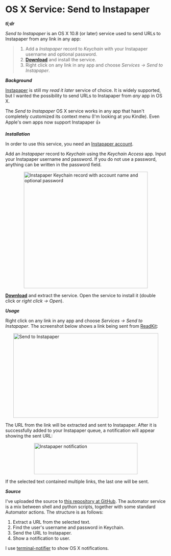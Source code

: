 OS X Service: Send to Instapaper
==============================

***tl;dr***

*Send to Instapaper* is an OS X 10.8 (or later) service used to send URLs to Instapaper from any link in any app:

> 1. Add a *Instapaper* record to *Keychain* with your Instapaper username and optional password.
> 2. **[Download](LINK)** and install the service.
> 3. Right click on any link in any app and choose *Services -> Send to Instapaper*.

***Background***

[Instapaper](http://clkuk.tradedoubler.com/click?p=24369&a=2174073&url=https%3A%2F%2Fitunes.apple.com%2Fno%2Fapp%2Finstapaper%2Fid288545208%3Fmt%3D8%26uo%3D4%26partnerId%3D2003) is still my *read it later* service of choice. It is widely supported, but I wanted the possibility to send URLs to Instapaper from *any* app in OS X. 

The *Send to Instapaper* OS X service works in any app that hasn't completely customized its context menu (I'm looking at you Kindle). Even Apple's own apps now support Instapaper 👍

***Installation***

In order to use this service, you need an [Instapaper account](http://www.instapaper.com/). 

Add an *Instapaper* record to *Keychain* using the *Keychain Access* app. Input your Instapaper username and password. If you do not use a password, anything can be written in the password field.

<img style="display:block; margin-left:auto; margin-right:auto;" src="http://hjerpbakk.com/storage/post-images/InstapaperKeychainRecord.png" alt="Instapaper Keychain record with account name and optional password" title="Instapaper Keychain record with account name and optional password" border="0" width="388" height="365" />

**[Download](LINK)** and extract the service. Open the service to install it (double click or *right click -> Open*).

***Usage***

Right click on any link in any app and choose *Services -> Send to Instapaper*. The screenshot below shows a link being sent from [ReadKit](http://clkuk.tradedoubler.com/click?p=24369&a=2174073&url=https%3A%2F%2Fitunes.apple.com%2Fno%2Fapp%2Freadkit%2Fid588726889%3Fmt%3D12%26uo%3D4%26partnerId%3D2003):

<img style="display:block; margin-left:auto; margin-right:auto;" src="http://hjerpbakk.com/storage/post-images/SendToInstapaper.png" alt="Send to Instapaper" title="Send to Instapaper" border="0" width="453.5" height="265" />

The URL from the link will be extracted and sent to Instapaper. After it is successfully added to your Instapaper queue, a notification will appear showing the sent URL:

<img style="display:block; margin-left:auto; margin-right:auto;" src="http://hjerpbakk.com/storage/post-images/InstapaperNotification.png" alt="Instapaper notification" title="Instapaper notification" border="0" width="324,5" height="98" />

If the selected text contained multiple links, the last one will be sent.

***Source***

I've uploaded the source to [this repository at GitHub](https://github.com/Sankra/Send-To-Instapaper-OSX-Service). The automator service is a mix between shell and python scripts, together with some standard Automator actions. The structure is as follows:

1. Extract a URL from the selected text.
2. Find the user's username and password in Keychain.
3. Send the URL to Instapaper.
4. Show a notification to user.

I use [terminal-notifier](https://github.com/alloy/terminal-notifier) to show OS X notifications.

